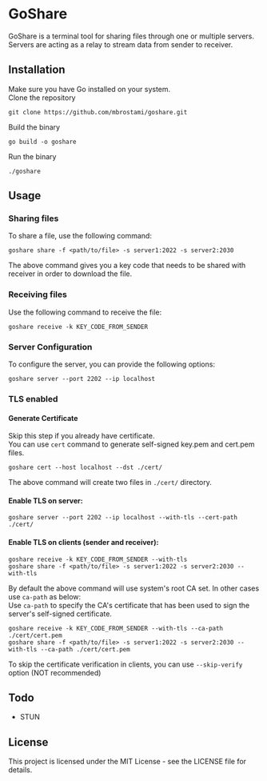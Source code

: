 # GoShare
GoShare is a terminal tool for sharing files through one or multiple servers.  
Servers are acting as a relay to stream data from sender to receiver. 

## Installation
Make sure you have Go installed on your system.  
Clone the repository  
```
git clone https://github.com/mbrostami/goshare.git
```
Build the binary  
```
go build -o goshare
```
Run the binary  
```
./goshare
```

## Usage

### Sharing files
To share a file, use the following command:
```
goshare share -f <path/to/file> -s server1:2022 -s server2:2030 
```
The above command gives you a key code that needs to be shared with receiver in order to download the file. 

### Receiving files
Use the following command to receive the file:

```
goshare receive -k KEY_CODE_FROM_SENDER
```

### Server Configuration
To configure the server, you can provide the following options:

```
goshare server --port 2202 --ip localhost
```

### TLS enabled

#### Generate Certificate
Skip this step if you already have certificate.  
You can use `cert` command to generate self-signed key.pem and cert.pem files.  
```
goshare cert --host localhost --dst ./cert/
```
The above command will create two files in `./cert/` directory.  

#### Enable TLS on server:  
```
goshare server --port 2202 --ip localhost --with-tls --cert-path ./cert/
```

#### Enable TLS on clients (sender and receiver):  
``` 
goshare receive -k KEY_CODE_FROM_SENDER --with-tls 
goshare share -f <path/to/file> -s server1:2022 -s server2:2030 --with-tls
```

By default the above command will use system's root CA set. In other cases use `ca-path` as below:       
Use `ca-path` to specify the CA's certificate that has been used to sign the server's self-signed certificate.  
``` 
goshare receive -k KEY_CODE_FROM_SENDER --with-tls --ca-path ./cert/cert.pem 
goshare share -f <path/to/file> -s server1:2022 -s server2:2030 --with-tls --ca-path ./cert/cert.pem
```

To skip the certificate verification in clients, you can use `--skip-verify` option (NOT recommended)



## Todo
- STUN

## License
This project is licensed under the MIT License - see the LICENSE file for details.
